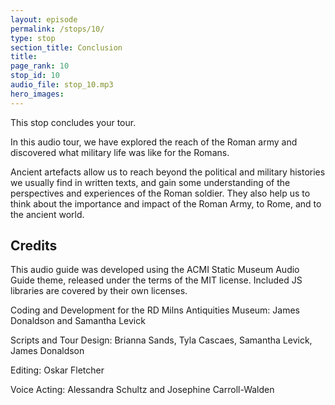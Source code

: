 ```yaml
---
layout: episode
permalink: /stops/10/
type: stop
section_title: Conclusion
title: 
page_rank: 10
stop_id: 10
audio_file: stop_10.mp3
hero_images:
---
```


This stop concludes your tour. 

In this audio tour, we have explored the reach of the Roman army and discovered what military life was like for the Romans. 

Ancient artefacts allow us to reach beyond the political and military histories we usually find in written texts, and gain some understanding of the perspectives and experiences of the Roman soldier. They also help us to think about the importance and impact of the Roman Army, to Rome, and to the ancient world. 

## Credits

This audio guide was developed using the ACMI Static Museum Audio Guide theme, released under the terms of the MIT license. Included JS libraries are covered by their own licenses.

Coding and Development for the RD Milns Antiquities Museum: James Donaldson and Samantha Levick

Scripts and Tour Design: Brianna Sands, Tyla Cascaes, Samantha Levick, James Donaldson

Editing: Oskar Fletcher

Voice Acting: Alessandra Schultz and Josephine Carroll-Walden
